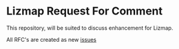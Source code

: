 # Lizmap Request For Comment

This repository, will be suited to discuss enhancement for Lizmap.

All RFC's are created as new [issues](https://github.com/3liz/lizmap-rfc/issues)

